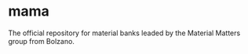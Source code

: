 # mama
The official repository for material banks leaded by the Material Matters group from Bolzano.
